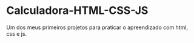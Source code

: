 # Calculadora-HTML-CSS-JS
Um  dos meus primeiros projetos para praticar o apreendizado com html, css e js.

